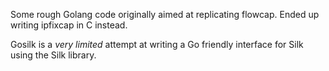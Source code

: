 Some rough Golang code originally aimed at replicating flowcap.  Ended up writing ipfixcap in C instead.

Gosilk is a *very limited* attempt at writing a Go friendly interface for Silk using the Silk library.  
